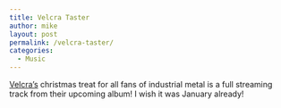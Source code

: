 ```yaml
---
title: Velcra Taster
author: mike
layout: post
permalink: /velcra-taster/
categories:
  - Music
---
```

<a target="_blank" href="http://www.velcra.com">Velcra&#8217;s</a> christmas treat for all fans of industrial metal is a full streaming track from their upcoming album! I wish it was January already!